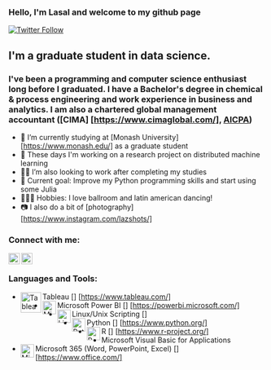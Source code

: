 ### Hello, I'm Lasal and welcome to my github page 
<!-- [website] -->

[![Twitter Follow](https://img.shields.io/twitter/follow/HawkLaZ?style=for-the-badge)](https://twitter.com/intent/user?screen_name=HawkLaZ)

## I'm a graduate student in data science.
### I've been a programming and computer science enthusiast long before I graduated. I have a Bachelor's degree in chemical & process engineering and work experience in business and analytics. I am also a chartered global management accountant ([CIMA] [https://www.cimaglobal.com/], [AICPA](https://www.aicpa-cima.com/]))

- 🔭 I’m currently studying at [Monash University] [https://www.monash.edu/] as a graduate student
- 🔬 These days I'm working on a research project on distributed machine learning 
- 👨‍💻 I’m also looking to work after completing my studies
- 🥅 Current goal: Improve my Python programming skills and start using some Julia
- 🕺🏽💃 Hobbies: I love ballroom and latin american dancing!
- 📷 I also do a bit of [photography] [https://www.instagram.com/lazshots/]

### Connect with me:

[<img align="left" alt="codeSTACKr | LinkedIn" width="22px" src="https://cdn.jsdelivr.net/npm/simple-icons@v3/icons/linkedin.svg" />][linkedin]
[<img align="left" alt="codeSTACKr | Twitter" width="22px" src="https://cdn.jsdelivr.net/npm/simple-icons@v3/icons/twitter.svg" />][twitter]

<br />

### Languages and Tools:

- Tableau [<img align="left" alt="Tableau visualisation" width="40px" src="https://cdns.tblsft.com/sites/all/themes/tabwat/logo.png" />] [https://www.tableau.com/]
- Microsoft Power BI [<img align="left" alt="Microsoft Power BI" width="26px" src="https://powerbi.microsoft.com/pictures/shared/social/social-default-image.png" />] [https://powerbi.microsoft.com/]
- Linux/Unix Scripting [<img align="left" alt="Linux and Unix scripting" width="26px" src="https://upload.wikimedia.org/wikipedia/commons/thumb/3/35/Tux.svg/1200px-Tux.svg.png" />]
- Python [<img align="left" alt="Python language" width="26px" src="https://www.python.org/static/img/python-logo.png" />] [https://www.python.org/]
- R [<img align="left" alt="R language" width="26px" src="https://www.r-project.org/Rlogo.png" />] [https://www.r-project.org/]
- Microsoft Visual Basic for Applications 
- Microsoft 365 (Word, PowerPoint, Excel) [<img align="left" alt="Microsoft Office 365" width="26px" src="https://tr1.cbsistatic.com/hub/i/r/2020/04/27/02a8c5e8-83f9-422a-93d9-8d1fec2a190d/resize/1200x/2b88bc65e7b2d5461c4d7952d39e15cf/new-microsoft365-logo-horiz-c-gray-rgb.jpg" />] [https://www.office.com/]

<br />
<br />

<!-- [website]: https://lasalr.github.io/ -->
[twitter]: https://twitter.com/HawkLaZ
<!-- [youtube]:  -->
<!-- [instagram]: https://instagram.com/ -->
[linkedin]: https://www.linkedin.com/in/lasalranasinghe/